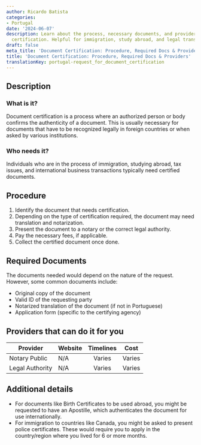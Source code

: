```yaml
---
author: Ricardo Batista
categories:
- Portugal
date: '2024-06-07'
description: Learn about the process, necessary documents, and providers for document
  certification. Helpful for immigration, study abroad, and legal transactions.
draft: false
meta_title: 'Document Certification: Procedure, Required Docs & Providers'
title: 'Document Certification: Procedure, Required Docs & Providers'
translationKey: portugal-request_for_document_certification
---
```



## Description
### What is it?
Document certification is a process where an authorized person or body confirms the authenticity of a document. This is usually necessary for documents that have to be recognized legally in foreign countries or when asked by various institutions.

### Who needs it?
Individuals who are in the process of immigration, studying abroad, tax issues, and international business transactions typically need certified documents.

## Procedure
1. Identify the document that needs certification.
2. Depending on the type of certification required, the document may need translation and notarization.
3. Present the document to a notary or the correct legal authority.
4. Pay the necessary fees, if applicable.
5. Collect the certified document once done.

## Required Documents
The documents needed would depend on the nature of the request. However, some common documents include:

- Original copy of the document
- Valid ID of the requesting party
- Notarized translation of the document (if not in Portuguese)
- Application form (specific to the certifying agency)

## Providers that can do it for you

| Provider        |     Website     |     Timelines    |       Cost      |
| --------------- | --------------- |  :-------------: | :-------------: |
| Notary Public   |  N/A            |      Varies      |    Varies       |
| Legal Authority  |   N/A          |       Varies    |       Varies   |

## Additional details
- For documents like Birth Certificates to be used abroad, you might be requested to have an Apostille, which authenticates the document for use internationally.
- For immigration to countries like Canada, you might be asked to present police certificates. These would require you to apply in the country/region where you lived for 6 or more months.